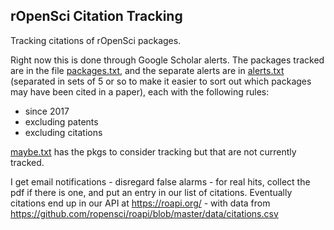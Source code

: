 ## rOpenSci Citation Tracking

Tracking citations of rOpenSci packages. 

Right now this is done through Google Scholar alerts. The packages tracked are in the file [packages.txt](packages.txt), and the separate alerts are in [alerts.txt](alerts.txt) (separated in sets of 5 or so to make it easier to sort out which packages may have been cited in a paper), each with the following rules:

- since 2017
- excluding patents
- excluding citations

[maybe.txt](maybe.txt) has the pkgs to consider tracking but that are not currently tracked.

I get email notifications - disregard false alarms - for real hits, collect the pdf if there is one, and put an entry in our list of citations. Eventually citations end up in our API at <https://roapi.org/> - with data from <https://github.com/ropensci/roapi/blob/master/data/citations.csv>
